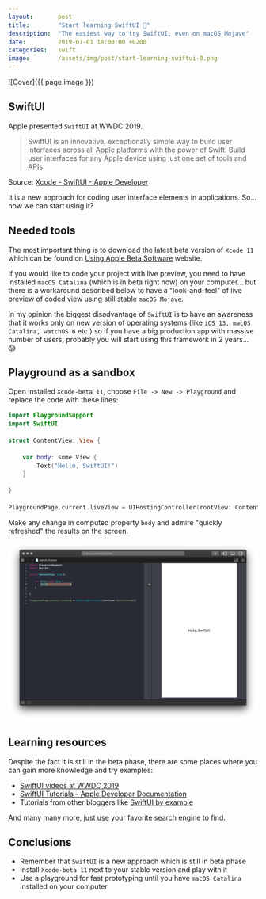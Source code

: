 ```yaml
---
layout:       post
title:        "Start learning SwiftUI 🦆"
description:  "The easiest way to try SwiftUI, even on macOS Mojave"
date:         2019-07-01 18:00:00 +0200
categories:   swift
image:        /assets/img/post/start-learning-swiftui-0.png
---
```


![Cover]({{ page.image }})

## SwiftUI

Apple presented `SwiftUI` at WWDC 2019.

> SwiftUI is an innovative, exceptionally simple way to build user interfaces across all Apple platforms with the power of Swift. Build user interfaces for any Apple device using just one set of tools and APIs.

Source: [Xcode - SwiftUI - Apple Developer](https://developer.apple.com/xcode/swiftui/)

It is a new approach for coding user interface elements in applications. So... how we can start using it?

## Needed tools

The most important thing is to download the latest beta version of `Xcode 11` which can be found on [Using Apple Beta Software](https://developer.apple.com/support/beta-software/) website.

If you would like to code your project with live preview, you need to have installed `macOS Catalina` (which is in beta right now) on your computer... but there is a workaround described below to have a "look-and-feel" of live preview of coded view using still stable `macOS Mojave`.

In my opinion the biggest disadvantage of `SwiftUI` is to have an awareness that it works only on new version of operating systems (like `iOS 13, macOS Catalina, watchOS 6` etc.) so if you have a big production app with massive number of users, probably you will start using this framework in 2 years... 😱

## Playground as a sandbox

Open installed `Xcode-beta 11`, choose `File -> New -> Playground` and replace the code with these lines:

```swift
import PlaygroundSupport
import SwiftUI

struct ContentView: View {

    var body: some View {
        Text("Hello, SwiftUI!")
    }

}

PlaygroundPage.current.liveView = UIHostingController(rootView: ContentView())
```

Make any change in computed property `body` and admire "quickly refreshed" the results on the screen.

![SwiftUI in Xcode Playground](/assets/img/post/start-learning-swiftui-1.png)

## Learning resources

Despite the fact it is still in the beta phase, there are some places where you can gain more knowledge and try examples:
- [SwiftUI videos at WWDC 2019](https://developer.apple.com/videos/wwdc2019/?q=swiftui)
- [SwiftUI Tutorials - Apple Developer Documentation](https://developer.apple.com/tutorials/swiftui/)
- Tutorials from other bloggers like [SwiftUI by example](https://www.hackingwithswift.com/quick-styourart/swiftui)

And many many more, just use your favorite search engine to find.

## Conclusions

- Remember that `SwiftUI` is a new approach which is still in beta phase
- Install `Xcode-beta 11` next to your stable version and play with it
- Use a playground for fast prototyping until you have `macOS Catalina` installed on your computer
